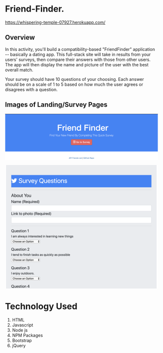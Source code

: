 # Friend-Finder. 
https://whispering-temple-07927.herokuapp.com/

## Overview
In this activity, you'll build a compatibility-based "FriendFinder" application -- basically a dating app. This full-stack site will take in results from your users' surveys, then compare their answers with those from other users. The app will then display the name and picture of the user with the best overall match.

Your survey should have 10 questions of your choosing. Each answer should be on a scale of 1 to 5 based on how much the user agrees or disagrees with a question.

## Images of Landing/Survey Pages

![](img/FFimg.png)


![](img/FFimg2.png)




# Technology Used
1. HTML
2. Javascript
3. Node js
4. NPM Packages
5. Bootstrap
6. jQuery
